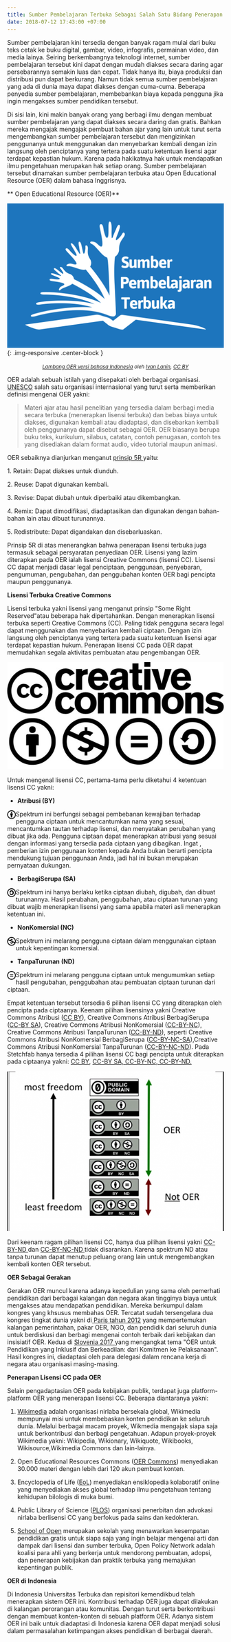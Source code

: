 ```yaml
---
title: Sumber Pembelajaran Terbuka Sebagai Salah Satu Bidang Penerapan Lisensi CC
date: 2018-07-12 17:43:00 +07:00
---
```


Sumber pembelajaran kini tersedia dengan banyak ragam mulai dari buku teks cetak ke buku digital, gambar, video, infografis, permainan video, dan media lainya. Seiring berkembangnya teknologi internet, sumber pembelajaran  tersebut kini dapat dengan mudah diakses secara daring agar persebarannya semakin luas dan cepat. Tidak hanya itu, biaya produksi dan distribusi pun dapat berkurang. Namun tidak semua sumber pembelajaran yang ada di dunia maya dapat diakses dengan cuma-cuma. Beberapa penyedia sumber pembelajaran, membebankan biaya kepada pengguna jika ingin mengakses sumber pendidikan tersebut.

Di sisi lain, kini makin banyak orang yang berbagi ilmu dengan membuat sumber pembelajaran yang dapat diakses secara daring dan gratis. Bahkan mereka mengajak mengajak pembuat bahan ajar yang lain untuk turut serta mengembangkan sumber pembelajaran tersebut dan mengizinkan penggunanya untuk menggunakan dan menyebarkan kembali dengan izin langsung oleh penciptanya yang tertera pada suatu ketentuan lisensi agar terdapat kepastian hukum. Karena pada hakikatnya hak untuk mendapatkan ilmu pengetahuan merupakan hak setiap orang. Sumber pembelajaran tersebut dinamakan sumber pembelajaran terbuka atau Open Educational Resource (OER) dalam bahasa Inggrisnya.

\*\* Open Educational Resource (OER)\*\*

![OER_in_Indonesian_Sumber_Pembelajaran_Terbuka_Logo.jpg](/uploads/OER_in_Indonesian_Sumber_Pembelajaran_Terbuka_Logo.jpg){: .img-responsive .center-block }<center><small><i><a href="https://commons.wikimedia.org/wiki/File:OER_in_Indonesian_Sumber_Pembelajaran_Terbuka_Logo.svg">Lambang OER versi bahasa Indonesia</a> oleh <a href="https://commons.wikimedia.org/wiki/User:IvanLanin">Ivan Lanin</a>, <a href="https://creativecommons.org/licenses/by/3.0/deed.en">CC BY</a></i></small></center>

OER adalah sebuah istilah yang disepakati oleh berbagai organisasi. [UNESCO](http://http://www.unesco.org/new/en/communication-and-information/access-to-knowledge/open-educational-resources/what-are-open-educational-resources-oers/) salah satu organisasi internasional yang turut serta memberikan definisi mengenai OER yakni:

> Materi ajar atau hasil penelitian yang tersedia dalam berbagi media secara terbuka (menerapkan lisensi terbuka) dan bebas biaya untuk diakses, digunakan kembali atau diadaptasi, dan disebarkan kembali oleh penggunanya dapat disebut sebagai OER. OER biasanya berupa buku teks, kurikulum, silabus, catatan, contoh penugasan, contoh tes yang disediakan dalam format audio, video tutorial maupun animasi.

OER sebaiknya dianjurkan menganut [prinsip 5R ](http://www.opencontent.org/definition/) yaitu:

1\. Retain: Dapat diakses untuk diunduh.

2\. Reuse: Dapat digunakan kembali.

3\. Revise: Dapat diubah untuk diperbaiki atau dikembangkan.

4\. Remix: Dapat dimodifikasi, diadaptasikan dan digunakan dengan bahan-bahan lain atau dibuat turunannya.

5\. Redistribute: Dapat digandakan dan disebarluaskan.

Prinsip 5R di atas menerangkan bahwa penerapan lisensi terbuka juga termasuk sebagai persyaratan penyediaan OER. Lisensi yang lazim diterapkan pada OER ialah lisensi Creative Commons (lisensi CC). Lisensi CC dapat menjadi dasar legal penciptaan, penggunaan, penyebaran, pengumuman, pengubahan, dan penggubahan konten OER bagi pencipta maupun penggunanya.

**Lisensi Terbuka Creative Commons**

Lisensi terbuka yakni lisensi yang menganut prinsip "Some Right Reserved"atau beberapa hak dipertahankan. Dengan menerapkan lisensi terbuka seperti Creative Commons (CC). Paling tidak pengguna secara legal dapat menggunakan dan menyebarkan kembali ciptaan. Dengan izin langsung oleh penciptanya yang tertera pada suatu ketentuan lisensi agar terdapat kepastian hukum. Penerapan lisensi CC pada OER dapat memudahkan segala aktivitas pembuatan atau pengembangan OER.

![creative-commons.jpg](/uploads/creative-commons.jpg)

Untuk mengenal lisensi CC, pertama-tama perlu diketahui 4 ketentuan lisensi CC yakni:

* **Atribusi (BY)**

<img style="float: left;" src="/uploads/BY-354f63.png" class="img-responsive" width="20">

Spektrum ini berfungsi sebagai pembebanan kewajiban terhadap pengguna ciptaan untuk  mencantumkan nama yang sesuai, mencantumkan tautan terhadap lisensi, dan menyatakan perubahan yang dibuat jika ada. Pengguna ciptaan dapat menerapkan atribusi yang sesuai dengan informasi yang tersedia pada ciptaan yang dibagikan. Ingat , pemberian izin penggunaan konten kepada Anda bukan berarti pencipta mendukung tujuan penggunaan Anda, jadi hal ini bukan merupakan pernyataan dukungan.

* **BerbagiSerupa (SA)**

<img style="float: left;" src="/uploads/SA.png" class="img-responsive" width="20">

Spektrum ini hanya berlaku ketika ciptaan diubah, digubah, dan dibuat turunannya. Hasil perubahan, penggubahan, atau ciptaan turunan yang dibuat wajib menerapkan lisensi yang sama apabila materi asli menerapkan ketentuan ini.

* **NonKomersial (NC)**

<img style="float: left;" src="/uploads/NC.png" class="img-responsive" width="20">

Spektrum ini melarang pengguna ciptaan dalam menggunakan ciptaan untuk kepentingan komersial.

* **TanpaTurunan (ND)**

<img style="float: left;" src="/uploads/ND.png" class="img-responsive" width="20">

Spektrum ini melarang pengguna ciptaan untuk mengumumkan setiap hasil pengubahan, penggubahan atau pembuatan ciptaan turunan dari ciptaan.

Empat ketentuan tersebut tersedia 6 pilihan lisensi CC yang diterapkan oleh pencipta pada ciptaanya. Keenam pilihan lisensinya  yakni Creative Commons Atribusi ([CC BY](http://creativecommons.org/licenses/by/4.0/deed.id)), Creative Commons Atribusi BerbagiSerupa ([CC-BY SA](http://creativecommons.org/licenses/by-sa/4.0/deed.id)),  Creative Commons Atribusi NonKomersial ([CC-BY-NC](http://creativecommons.org/licenses/by-nc/4.0/deed.id)), Creative Commons Atribusi TanpaTurunan ([CC-BY-ND](http://creativecommons.org/licenses/by-nd/4.0/deed.id)), seperti  Creative Commons Atribusi NonKomersial BerbagiSerupa ([CC-BY-NC-SA](http://creativecommons.org/licenses/by-nc-sa/4.0/deed.id)),Creative Commons Atribusi NonKomersial TanpaTurunan ([CC-BY-NC-ND](http://creativecommons.org/licenses/by-nc-nd/4.0/deed.id)). Pada Stetchfab hanya tersedia 4 pilihan lisensi CC bagi pencipta untuk diterapkan pada ciptaanya yakni: [CC BY](http://creativecommons.org/licenses/by/4.0/deed.id), [CC-BY SA, ](http://creativecommons.org/licenses/by-sa/4.0/deed.id)[CC-BY-NC, ](http://creativecommons.org/licenses/by-nc/4.0/deed.id)[CC-BY-ND. ](http://creativecommons.org/licenses/by-nd/4.0/deed.id)

![oer_cc-by_license-650x479.png](/uploads/oer_cc-by_license-650x479.png)

Dari keenam ragam  pilihan lisensi CC, hanya dua pilihan lisensi yakni [CC-BY-ND   ](http://creativecommons.org/licenses/by-nd/4.0/deed.id)dan [CC-BY-NC-ND ](http://creativecommons.org/licenses/by-nc-nd/4.0/deed.id) tidak disarankan.  Karena spektrum ND atau tanpa turunan dapat menutup peluang orang lain untuk mengembangkan kembali konten OER tersebut.

**OER Sebagai Gerakan**

Gerakan OER  muncul karena adanya kepedulian yang sama oleh pemerhati pendidikan dari berbagai kalangan dan negara akan tingginya biaya untuk mengakses atau mendapatkan pendidikan. Mereka berkumpul dalam kongres yang khsusus membahas OER. Tercatat sudah tersengelara dua kongres tingkat dunia yakni di[ Paris tahun 2012](http://http://www.unesco.org/new/en/communication-and-information/access-to-knowledge/open-educational-resources/what-is-the-2012-world-open-educational-resources-congress-and-what-are-its-aims/)  yang mempertemukan kalangan pemerintahan, pakar OER, NGO, dan pendidik dari seluruh dunia untuk berdiskusi dan berbagi mengenai contoh terbaik dari  kebijakan dan insisiatif OER.  Kedua di [Slovenia 2017 ](http://www.oercongress.org/)yang mengangkat tema "OER untuk Pendidikan yang Inklusif dan Berkeadilan: dari Komitmen ke Pelaksanaan". Hasil kongres ini, diadaptasi oleh para delegasi dalam rencana kerja di negara atau organisasi masing-masing.

**Penerapan Lisensi CC pada OER**

Selain pengadaptasian OER pada kebijakan publik, terdapat juga platform-platform OER yang menerapan lisensi CC. Beberapa diantaranya yakni:

1. [Wikimedia](http://www.wikimedia.org/) adalah organisasi nirlaba bersekala global, Wikimedia mempunyai misi untuk membebaskan konten pendidikan ke seluruh dunia. Melalui berbagai macam proyek, Wikmedia mengajak siapa saja untuk berkontribusi dan berbagi pengetahuan. Adapun proyek-proyek Wikimedia yakni: Wikipedia, Wikionary, Wikiquote, Wikibooks, Wikisource,Wikimedia Commons dan lain-lainya.

2. Open Educational Resources Commons ([OER Commons](http://www.oercommons.org/)) menyediakan 30.000 materi dengan lebih dari 120 akun pembuat konten.

3. Encyclopedia of Life ([EoL](http://eol.org/)) menyediakan ensiklopedia kolaboratif online yang menyediakan akses global terhadap ilmu pengetahuan tentang kehidupan bilologis di muka bumi.

4. Public Library of Science ([PLOS](http://www.plos.org)) organisasi  penerbitan dan advokasi nirlaba berlisensi CC yang berfokus pada sains dan kedokteran.

5. [School of Open](http://schoolofopen.p2pu.org/) merupakan sekolah yang menawarkan kesempatan  pendidikan gratis untuk siapa saja yang ingin belajar mengenai arti dan dampak dari lisensi dan sumber terbuka, Open Policy Network adalah  koalisi para ahli yang berkerja untuk mendorong pembuatan, adopsi, dan penerapan kebijakan dan praktik terbuka yang memajukan kepentingan publik.

**OER  di  Indonesia**

Di Indonesia Universitas Terbuka dan repisitori kemendikbud telah menerapkan sistem OER ini. Kontribusi terhadap OER juga dapat dilakukan di kalangan perorangan atau komunitas. Dengan turut serta berkontribusi dengan membuat  konten-konten  di sebuah platform OER. Adanya sistem OER ini baik untuk diadaptasi di Indonesia karena OER dapat menjadi solusi dalam permasalahan ketimpangan akses pendidikan di berbagai daerah.